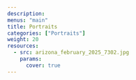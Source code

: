 ```yaml
---
description: 
menus: "main"
title: Portraits
categories: ["Portraits"]
weight: 20
resources:
  - src: arizona_february_2025_7302.jpg
    params:
      cover: true
---
```


